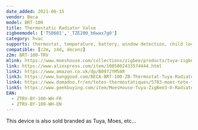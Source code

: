 ```yaml
---
date_added: 2021-06-15
vendor: Beca
model: BRT-100  
title: Thermostatic Radiator Valve
zigbeemodel: ['TS0601','_TZE200_b6wax7g0']
category: hvac
supports: thermostat, temperature, battery, window detection, child lock
compatible: [z2m, z4d, deconz]
z2m: BRT-100-TRV 
mlink: https://www.moeshouse.com/collections/zigbee/products/tuya-zigbee3-0-new-mini-radiator-actuator-valve-smart-programmable-thermostat-temperature-controller
link: https://www.aliexpress.com/item/1005002433574444.html
link2: https://www.amazon.co.uk/dp/B0972YM58R
link3: https://www.banggood.com/BECA-BRT-100-ZB-Thermostat-Tuya-Radiator-Actuator-Valve-Smart-Programmable-TRV-Temperature-Controller-Work-with-Alexa-Voice-Control-p-1837085.html
link4: https://www.domadoo.fr/en/tetes-thermostatiques/5783-moes-tete-thermostatique-intelligente-zigbee-30-blanc.html
link5: https://www.geekbuying.com/item/MoesHouse-Tuya-ZigBee3-0-Radiator-Actuator-Valve-White-517402.html
EAN:
  - ZTRV-BY-100-WH-FR
  - ZTRV-BY-100-WH-EN
---
```


This device is also sold branded as Tuya, Moes, etc... 
